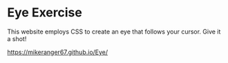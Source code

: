 # Eye Exercise

This website employs CSS to create an eye that follows your cursor. Give it a shot!

https://mikeranger67.github.io/Eye/
